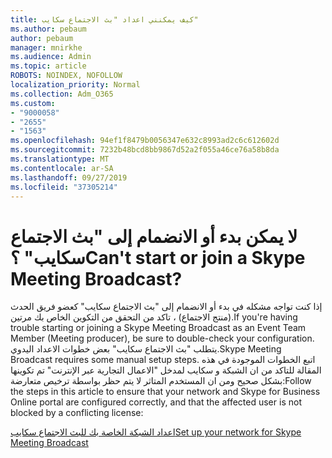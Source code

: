 ```yaml
---
title: كيف يمكنني اعداد "بث الاجتماع سكايب"
ms.author: pebaum
author: pebaum
manager: mnirkhe
ms.audience: Admin
ms.topic: article
ROBOTS: NOINDEX, NOFOLLOW
localization_priority: Normal
ms.collection: Adm_O365
ms.custom:
- "9000058"
- "2655"
- "1563"
ms.openlocfilehash: 94ef1f8479b0056347e632c8993ad2c6c612602d
ms.sourcegitcommit: 7232b48bcd8bb9867d52a2f055a46ce76a58b8da
ms.translationtype: MT
ms.contentlocale: ar-SA
ms.lasthandoff: 09/27/2019
ms.locfileid: "37305214"
---
```

# <a name="cant-start-or-join-a-skype-meeting-broadcast"></a><span data-ttu-id="1f898-102">لا يمكن بدء أو الانضمام إلى "بث الاجتماع سكايب" ؟</span><span class="sxs-lookup"><span data-stu-id="1f898-102">Can't start or join a Skype Meeting Broadcast?</span></span>

<span data-ttu-id="1f898-103">إذا كنت تواجه مشكله في بدء أو الانضمام إلى "بث الاجتماع سكايب" كعضو فريق الحدث (منتج الاجتماع) ، تاكد من التحقق من التكوين الخاص بك مرتين.</span><span class="sxs-lookup"><span data-stu-id="1f898-103">If you're having trouble starting or joining a Skype Meeting Broadcast as an Event Team Member (Meeting producer), be sure to double-check your configuration.</span></span> <span data-ttu-id="1f898-104">يتطلب "بث الاجتماع سكايب" بعض خطوات الاعداد اليدوي.</span><span class="sxs-lookup"><span data-stu-id="1f898-104">Skype Meeting Broadcast requires some manual setup steps.</span></span> <span data-ttu-id="1f898-105">اتبع الخطوات الموجودة في هذه المقالة للتاكد من ان الشبكة و سكايب لمدخل "الاعمال التجارية عبر الإنترنت" تم تكوينها بشكل صحيح ومن ان المستخدم المتاثر لا يتم حظر بواسطة ترخيص متعارضة:</span><span class="sxs-lookup"><span data-stu-id="1f898-105">Follow the steps in this article to ensure that your network and Skype for Business Online portal are configured correctly, and that the affected user is not blocked by a conflicting license:</span></span>

[<span data-ttu-id="1f898-106">اعداد الشبكة الخاصة بك للبث الاجتماع سكايب</span><span class="sxs-lookup"><span data-stu-id="1f898-106">Set up your network for Skype Meeting Broadcast</span></span>](https://docs.microsoft.com/SkypeForBusiness/set-up-your-network-for-skype-meeting-broadcast/set-up-your-network-for-skype-meeting-broadcast)